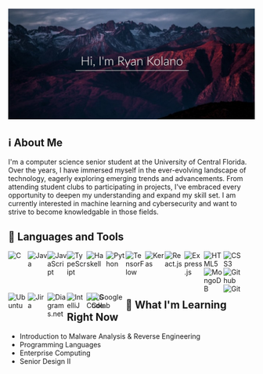 ![mountains-sunset](john-towner-JgOeRuGD_Y4-unsplash2.jpg)

## :information_source: About Me
I'm a computer science senior student at the University of Central Florida. Over the years, I
have immersed myself in the ever-evolving landscape of technology, eagerly exploring emerging 
trends and advancements. From attending student clubs to participating in projects, I've embraced 
every opportunity to deepen my understanding and expand my skill set. I am currently interested in
machine learning and cybersecurity and want to strive to become knowledgable in those fields. 


## :handbag: Languages and Tools
<img src="https://cdn.jsdelivr.net/gh/devicons/devicon@latest/icons/c/c-original.svg" alt="C" align="left" width=40px/>
<img src="https://cdn.jsdelivr.net/gh/devicons/devicon@latest/icons/java/java-original.svg" alt="Java" align="left" width=40px/>
<img src="https://cdn.jsdelivr.net/gh/devicons/devicon@latest/icons/javascript/javascript-original.svg" alt="JavaScript" align="left" width=40px/>
<img src="https://cdn.jsdelivr.net/gh/devicons/devicon@latest/icons/typescript/typescript-original.svg" alt="TypeScript" align="left" width=40px/>
<img src="https://cdn.jsdelivr.net/gh/devicons/devicon@latest/icons/haskell/haskell-original.svg" alt="Haskell" align="left" width=40px/>
<img src="https://cdn.jsdelivr.net/gh/devicons/devicon@latest/icons/python/python-original.svg" alt="Python" align="left" width=40px/>
<img src="https://cdn.jsdelivr.net/gh/devicons/devicon@latest/icons/tensorflow/tensorflow-original.svg" alt="TensorFlow" align="left" width=40px/>
<img src="https://cdn.jsdelivr.net/gh/devicons/devicon@latest/icons/keras/keras-original.svg" alt="Keras" align="left" width=40px/>
<img src="https://cdn.jsdelivr.net/gh/devicons/devicon@latest/icons/react/react-original.svg" alt="React.js" align="left" width=40px/>
<img src="https://cdn.jsdelivr.net/gh/devicons/devicon@latest/icons/express/express-original.svg" alt="Express.js" align="left" width=40px/>
<img src="https://cdn.jsdelivr.net/gh/devicons/devicon@latest/icons/html5/html5-original.svg" alt="HTML5" align="left" width=40px/>
<img src="https://cdn.jsdelivr.net/gh/devicons/devicon@latest/icons/css3/css3-original.svg" alt="CSS3" align="left" width=40px/>
<img src="https://cdn.jsdelivr.net/gh/devicons/devicon@latest/icons/mongodb/mongodb-original.svg" alt="MongoDB" align="left" width=40px/>
<img src="https://cdn.jsdelivr.net/gh/devicons/devicon@latest/icons/github/github-original.svg" alt="Github" align="left" width=40px/>
<img src="https://cdn.jsdelivr.net/gh/devicons/devicon@latest/icons/git/git-original.svg" alt="Git" align="left" width=40px/>
<img src="https://cdn.jsdelivr.net/gh/devicons/devicon@latest/icons/ubuntu/ubuntu-original.svg" alt="Ubuntu" align="left" width=40px/>
<img src="https://cdn.jsdelivr.net/gh/devicons/devicon@latest/icons/jira/jira-original.svg" alt="Jira" align="left" width=40px/>
<img src="https://upload.wikimedia.org/wikipedia/commons/3/3e/Diagrams.net_Logo.svg" alt="Diagrams.net" align="left" width=40px/>
<img src="https://cdn.jsdelivr.net/gh/devicons/devicon@latest/icons/intellij/intellij-original.svg" alt="IntelliJ" align="left" width=40px/>
<img src="https://cdn.jsdelivr.net/gh/devicons/devicon@latest/icons/vscode/vscode-original.svg" alt="VSCode" align="left" width=40px/>
<img src="https://upload.wikimedia.org/wikipedia/commons/d/d0/Google_Colaboratory_SVG_Logo.svg" alt="Google Colab" align="left" width=70px style="margin-left:-30px;"/>

<br/>
<br/>
<br/>
<br/>


## :book: What I'm Learning Right Now
* Introduction to Malware Analysis & Reverse Engineering
* Programming Languages
* Enterprise Computing
* Senior Design II

